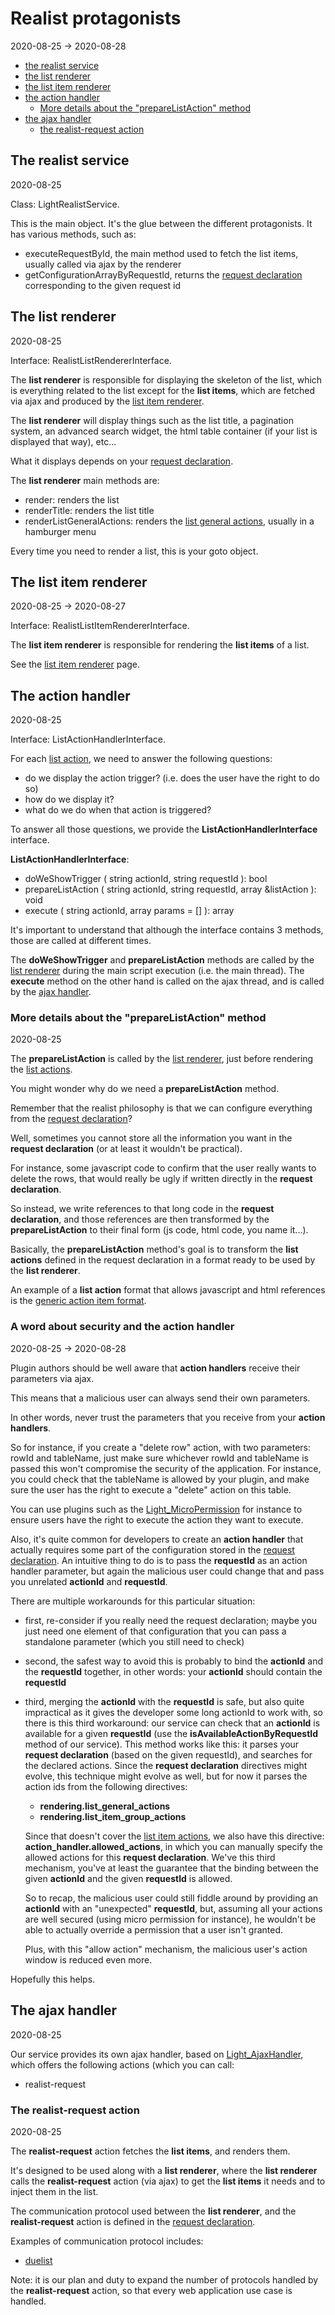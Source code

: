 Realist protagonists
============
2020-08-25 -> 2020-08-28




- [the realist service](#the-realist-service)
- [the list renderer](#the-list-renderer)
- [the list item renderer](#the-list-item-renderer)
- [the action handler](#the-action-handler)
    - [More details about the "prepareListAction" method](#more-details-about-the-preparelistaction-method)
- [the ajax handler](#the-ajax-handler)
    - [the realist-request action](#the-realist-request-action)




The realist service
------------
2020-08-25


Class: LightRealistService.

This is the main object. It's the glue between the different protagonists.
It has various methods, such as:


- executeRequestById, the main method used to fetch the list items, usually called via ajax by the renderer
- getConfigurationArrayByRequestId, returns the [request declaration](https://github.com/lingtalfi/Light_Realist/blob/master/doc/pages/2020/request-declaration.md) corresponding to the given request id




The list renderer
----------
2020-08-25

Interface: RealistListRendererInterface.


The **list renderer** is responsible for displaying the skeleton of the list, which is everything related to the list except for the **list items**,
which are fetched via ajax and produced by the [list item renderer](#the-list-item-renderer).

The **list renderer** will display things such as the list title, a pagination system, an advanced search widget, the html table container (if your list is displayed that way), etc...

What it displays depends on your [request declaration](https://github.com/lingtalfi/Light_Realist/blob/master/doc/pages/2020/request-declaration.md).


The **list renderer** main methods are:

- render: renders the list
- renderTitle: renders the list title
- renderListGeneralActions: renders the [list general actions](https://github.com/lingtalfi/Light_Realist/blob/master/doc/pages/2020/list-actions.md), usually in a hamburger menu


Every time you need to render a list, this is your goto object.



The list item renderer
----------
2020-08-25 -> 2020-08-27


Interface: RealistListItemRendererInterface.

The **list item renderer** is responsible for rendering the **list items** of a list.


See the [list item renderer](https://github.com/lingtalfi/Light_Realist/blob/master/doc/pages/2020/list-item-renderer.md) page.




 

The action handler
----------
2020-08-25


Interface: ListActionHandlerInterface.

For each [list action](https://github.com/lingtalfi/Light_Realist/blob/master/doc/pages/2020/list-actions.md), we need to answer the following questions:

- do we display the action trigger? (i.e. does the user have the right to do so)
- how do we display it?
- what do we do when that action is triggered?


To answer all those questions, we provide the **ListActionHandlerInterface** interface.


**ListActionHandlerInterface**:

- doWeShowTrigger ( string actionId, string requestId ): bool
- prepareListAction ( string actionId, string requestId, array &listAction ): void
- execute ( string actionId, array params = [] ): array



It's important to understand that although the interface contains 3 methods, those are called at different
times.

The **doWeShowTrigger** and **prepareListAction** methods are called by the [list renderer](#the-list-renderer) during the main script execution (i.e. the main thread).
The **execute** method on the other hand is called on the ajax thread, and is called by the [ajax handler](#the-ajax-handler).





### More details about the "prepareListAction" method
2020-08-25


The **prepareListAction** is called by the [list renderer](#the-list-renderer), just before rendering the [list actions](https://github.com/lingtalfi/Light_Realist/blob/master/doc/pages/2020/list-actions.md).


You might wonder why do we need a **prepareListAction** method.


Remember that the realist philosophy is that we can configure everything from the [request declaration](https://github.com/lingtalfi/Light_Realist/blob/master/doc/pages/2020/request-declaration.md)?

Well, sometimes you cannot store all the information you want in the **request declaration** (or at least it wouldn't be practical).

For instance, some javascript code to confirm that the user really wants to delete the rows, that would really be ugly if written directly in the **request declaration**.


So instead, we write references to that long code in the **request declaration**, and those references are then transformed by the **prepareListAction** to their final form (js code, html code, you name it...).     

Basically, the **prepareListAction** method's goal is to transform the **list actions** defined in the request declaration in a format ready to be used by the **list renderer**.

An example of a **list action** format that allows javascript and html references is the [generic action item format](https://github.com/lingtalfi/Light_Realist/blob/master/doc/pages/2020/action-items.md#generic-action-item).


### A word about security and the action handler
2020-08-25 -> 2020-08-28


Plugin authors should be well aware that **action handlers** receive their parameters via ajax.

This means that a malicious user can always send their own parameters.

In other words, never trust the parameters that you receive from your **action handlers**.

So for instance, if you create a "delete row" action, with two parameters: rowId and tableName, just make sure whichever rowId and tableName
is passed this won't compromise the security of the application. For instance, you could check that the tableName is allowed by your plugin, 
and make sure the user has the right to execute a "delete" action on this table. 

You can use plugins such as the [Light_MicroPermission](https://github.com/lingtalfi/Light_MicroPermission/) for instance to ensure users have the right to execute the action they want to execute.


Also, it's quite common for developers to create an **action handler** that actually requires some part of the configuration stored in the [request declaration](https://github.com/lingtalfi/Light_Realist/blob/master/doc/pages/2020/request-declaration.md).
An intuitive thing to do is to pass the **requestId** as an action handler parameter, but again the malicious user could change that and pass you unrelated **actionId** and **requestId**.

There are multiple workarounds for this particular situation:

- first, re-consider if you really need the request declaration; maybe you just need one element of that configuration that you can pass a standalone parameter (which you still need to check)  
- second, the safest way to avoid this is probably to bind the **actionId** and the **requestId** together, in other words: your **actionId** should contain the **requestId**
- third, merging the **actionId** with the **requestId** is safe, but also quite impractical as it gives the developer some long actionId to work with, so there is this third workaround:
    our service can check that an **actionId** is available for a given **requestId** (use the **isAvailableActionByRequestId** method of our service).
    This method works like this: it parses your **request declaration** (based on the given requestId), and searches for the declared actions.
    Since the **request declaration** directives might evolve, this technique might evolve as well, but for now it parses the action ids 
    from the following directives:
    - **rendering.list_general_actions**
    - **rendering.list_item_group_actions** 
    
    Since that doesn't cover the [list item actions](https://github.com/lingtalfi/Light_Realist/blob/master/doc/pages/2020/list-actions.md),
    we also have this directive: **action_handler.allowed_actions**, in which you can manually specify the allowed actions for this **request declaration**.
    We've this third mechanism, you've at least the guarantee that the binding between the given **actionId** and the given **requestId** is allowed.
    
    So to recap, the malicious user could still fiddle around by providing an **actionId** with an "unexpected" **requestId**,
    but, assuming all your actions are well secured (using micro permission for instance), he wouldn't be able to 
    actually override a permission that a user isn't granted.
    
    Plus, with this "allow action" mechanism, the malicious user's action window is reduced even more.      
    
    
Hopefully this helps.     
          
    
    
  

  







The ajax handler
----------
2020-08-25



Our service provides its own ajax handler, based on [Light_AjaxHandler](https://github.com/lingtalfi/Light_AjaxHandler), which offers the following actions (which you can call:

- realist-request



### The realist-request action
2020-08-25


The **realist-request** action fetches the **list items**, and renders them.

It's designed to be used along with a **list renderer**, where the **list renderer** calls the **realist-request** action (via ajax)
to get the **list items** it needs and to inject them in the list.

The communication protocol used between the **list renderer**, and the **realist-request** action is defined in the [request declaration](https://github.com/lingtalfi/Light_Realist/blob/master/doc/pages/2020/request-declaration.md).


Examples of communication protocol includes:

- [duelist](https://github.com/lingtalfi/Light_Realist/blob/master/doc/pages/duelist.md)



Note: it is our plan and duty to expand the number of protocols handled by the **realist-request** action, so that every web application use case
is handled.  







